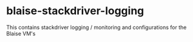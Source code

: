 # blaise-stackdriver-logging
This contains stackdriver logging / monitoring and configurations for the Blaise VM's
